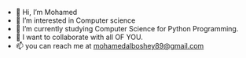 - 👋 Hi, I’m Mohamed 
- 👀 I’m interested in Computer science 
- 🌱 I’m currently studying Computer Science for Python Programming.  
- 💞️ I want to collaborate with all OF YOU.
- 📫 you can reach me at mohamedalboshey89@gmail.com

<!---
MOO242/MOO242 is a ✨ special ✨ repository because its `README.md` (this file) appears on your GitHub profile.
You can click the Preview link to take a look at your changes.
--->

